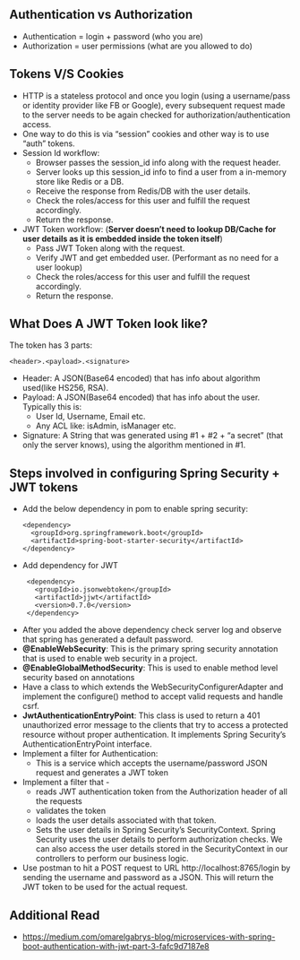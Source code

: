 ## Authentication vs Authorization
* Authentication = login + password (who you are)
* Authorization = user permissions (what are you allowed to do)

## Tokens V/S Cookies
* HTTP is a stateless protocol and once you login (using a username/pass or identity provider like FB or Google), every 
subsequent request made to the server needs to be again checked for authorization/authentication access.
* One way to do this is via “session” cookies and other way is to use “auth” tokens.
* Session Id workflow:
  * Browser passes the session_id info along with the request header.
  * Server looks up this session_id info to find a user from a in-memory store like Redis or a DB.
  * Receive the response from Redis/DB with the user details.
  * Check the roles/access for this user and fulfill the request accordingly.
  * Return the response.
* JWT Token workflow: (**Server doesn’t need to lookup DB/Cache for user details as it is embedded inside the token itself**)
  * Pass JWT Token along with the request.
  * Verify JWT and get embedded user. (Performant as no need for a user lookup)
  * Check the roles/access for this user and fulfill the request accordingly.
  * Return the response.
  
## What Does A JWT Token look like?
The token has 3 parts: 
```
<header>.<payload>.<signature>
```
* Header: A JSON(Base64 encoded) that has info about algorithm used(like HS256, RSA).
* Payload: A JSON(Base64 encoded) that has info about the user. Typically this is:
  * User Id, Username, Email etc.
  * Any ACL like: isAdmin, isManager etc.
* Signature: A String that was generated using #1 + #2 + “a secret” (that only the server knows), using the algorithm mentioned in #1.

## Steps involved in configuring Spring Security + JWT tokens
* Add the below dependency in pom to enable spring security:
  ```
  <dependency>
    <groupId>org.springframework.boot</groupId>
    <artifactId>spring-boot-starter-security</artifactId>
  </dependency>
  ```
* Add dependency for JWT
  ```
   <dependency>
     <groupId>io.jsonwebtoken</groupId>
     <artifactId>jjwt</artifactId>
     <version>0.7.0</version>
   </dependency>
  ```
* After you added the above dependency check server log and observe that spring has generated a default password.
* **@EnableWebSecurity**: This is the primary spring security annotation that is used to enable web security in a project.
* **@EnableGlobalMethodSecurity**: This is used to enable method level security based on annotations
* Have a class to which extends the WebSecurityConfigurerAdapter and implement the configure() method to accept valid requests and handle csrf.
* **JwtAuthenticationEntryPoint**: This class is used to return a 401 unauthorized error message to the clients that try to access a protected resource without proper authentication. It implements Spring Security’s AuthenticationEntryPoint interface.
* Implement a filter for Authentication:
  * This is a service which accepts the username/password JSON request and generates a JWT token
* Implement a filter that -
  * reads JWT authentication token from the Authorization header of all the requests
  * validates the token
  * loads the user details associated with that token.
  * Sets the user details in Spring Security’s SecurityContext. Spring Security uses the user details to perform authorization checks. We can also access the user details stored in the SecurityContext in our controllers to perform our business logic.
 * Use postman to hit a POST request to URL http://localhost:8765/login by sending the username and password as a JSON. This will return the JWT token to be used for the actual request.

## Additional Read
* https://medium.com/omarelgabrys-blog/microservices-with-spring-boot-authentication-with-jwt-part-3-fafc9d7187e8


